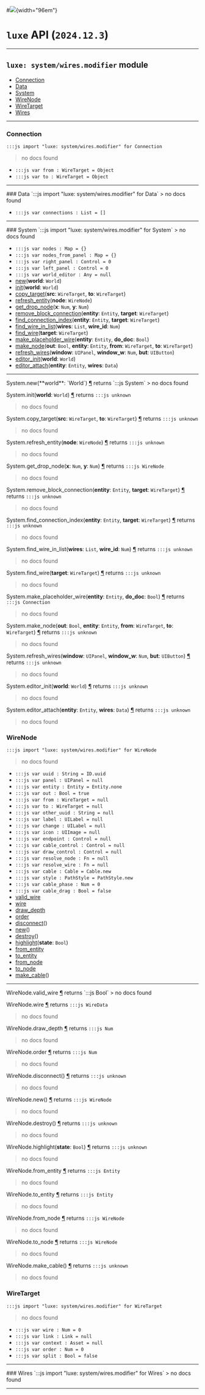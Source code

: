 #![](../../../../../../images/luxe-dark.svg){width="96em"}

# `luxe` API (`2024.12.3`)  


---

## `luxe: system/wires.modifier` module

- [Connection](#connection)   
- [Data](#data)   
- [System](#system)   
- [WireNode](#wirenode)   
- [WireTarget](#wiretarget)   
- [Wires](#wires)   

---

### Connection
`:::js import "luxe: system/wires.modifier" for Connection`
> no docs found

- `:::js var from : WireTarget = Object`
- `:::js var to : WireTarget = Object`

<hr/>
### Data
`:::js import "luxe: system/wires.modifier" for Data`
> no docs found

- `:::js var connections : List = []`

<hr/>
### System
`:::js import "luxe: system/wires.modifier" for System`
> no docs found

- `:::js var nodes : Map = {}`
- `:::js var nodes_from_panel : Map = {}`
- `:::js var right_panel : Control = 0`
- `:::js var left_panel : Control = 0`
- `:::js var world_editor : Any = null`
- [new](#System.new)(**world**: `World`)
- [init](#System.init)(**world**: `World`)
- [copy_target](#System.copy_target+2)(**src**: `WireTarget`, **to**: `WireTarget`)
- [refresh_entity](#System.refresh_entity)(**node**: `WireNode`)
- [get_drop_node](#System.get_drop_node+2)(**x**: `Num`, **y**: `Num`)
- [remove_block_connection](#System.remove_block_connection+2)(**entity**: `Entity`, **target**: `WireTarget`)
- [find_connection_index](#System.find_connection_index+2)(**entity**: `Entity`, **target**: `WireTarget`)
- [find_wire_in_list](#System.find_wire_in_list+2)(**wires**: `List`, **wire_id**: `Num`)
- [find_wire](#System.find_wire)(**target**: `WireTarget`)
- [make_placeholder_wire](#System.make_placeholder_wire+2)(**entity**: `Entity`, **do_doc**: `Bool`)
- [make_node](#System.make_node+4)(**out**: `Bool`, **entity**: `Entity`, **from**: `WireTarget`, **to**: `WireTarget`)
- [refresh_wires](#System.refresh_wires+3)(**window**: `UIPanel`, **window_w**: `Num`, **but**: `UIButton`)
- [editor_init](#System.editor_init)(**world**: `World`)
- [editor_attach](#System.editor_attach+2)(**entity**: `Entity`, **wires**: `Data`)

<hr/>
<endpoint module="luxe: system/wires.modifier" class="System" signature="new(world : World)"></endpoint>
<signature id="System.new">System.new(**world**: `World`)
<a class="headerlink" href="#System.new" title="Permanent link">¶</a></signature>
<span class='api_ret'>returns</span> `:::js System`
> no docs found   

<endpoint module="luxe: system/wires.modifier" class="System" signature="init(world : World)"></endpoint>
<signature id="System.init">System.init(**world**: `World`)
<a class="headerlink" href="#System.init" title="Permanent link">¶</a></signature>
<span class='api_ret'>returns</span> `:::js unknown`
> no docs found   

<endpoint module="luxe: system/wires.modifier" class="System" signature="copy_target(src : WireTarget, to : WireTarget)"></endpoint>
<signature id="System.copy_target+2">System.copy_target(**src**: `WireTarget`, **to**: `WireTarget`)
<a class="headerlink" href="#System.copy_target+2" title="Permanent link">¶</a></signature>
<span class='api_ret'>returns</span> `:::js unknown`
> no docs found   

<endpoint module="luxe: system/wires.modifier" class="System" signature="refresh_entity(node : WireNode)"></endpoint>
<signature id="System.refresh_entity">System.refresh_entity(**node**: `WireNode`)
<a class="headerlink" href="#System.refresh_entity" title="Permanent link">¶</a></signature>
<span class='api_ret'>returns</span> `:::js unknown`
> no docs found   

<endpoint module="luxe: system/wires.modifier" class="System" signature="get_drop_node(x : Num, y : Num)"></endpoint>
<signature id="System.get_drop_node+2">System.get_drop_node(**x**: `Num`, **y**: `Num`)
<a class="headerlink" href="#System.get_drop_node+2" title="Permanent link">¶</a></signature>
<span class='api_ret'>returns</span> `:::js WireNode`
> no docs found   

<endpoint module="luxe: system/wires.modifier" class="System" signature="remove_block_connection(entity : Entity, target : WireTarget)"></endpoint>
<signature id="System.remove_block_connection+2">System.remove_block_connection(**entity**: `Entity`, **target**: `WireTarget`)
<a class="headerlink" href="#System.remove_block_connection+2" title="Permanent link">¶</a></signature>
<span class='api_ret'>returns</span> `:::js unknown`
> no docs found   

<endpoint module="luxe: system/wires.modifier" class="System" signature="find_connection_index(entity : Entity, target : WireTarget)"></endpoint>
<signature id="System.find_connection_index+2">System.find_connection_index(**entity**: `Entity`, **target**: `WireTarget`)
<a class="headerlink" href="#System.find_connection_index+2" title="Permanent link">¶</a></signature>
<span class='api_ret'>returns</span> `:::js unknown`
> no docs found   

<endpoint module="luxe: system/wires.modifier" class="System" signature="find_wire_in_list(wires : List, wire_id : Num)"></endpoint>
<signature id="System.find_wire_in_list+2">System.find_wire_in_list(**wires**: `List`, **wire_id**: `Num`)
<a class="headerlink" href="#System.find_wire_in_list+2" title="Permanent link">¶</a></signature>
<span class='api_ret'>returns</span> `:::js unknown`
> no docs found   

<endpoint module="luxe: system/wires.modifier" class="System" signature="find_wire(target : WireTarget)"></endpoint>
<signature id="System.find_wire">System.find_wire(**target**: `WireTarget`)
<a class="headerlink" href="#System.find_wire" title="Permanent link">¶</a></signature>
<span class='api_ret'>returns</span> `:::js unknown`
> no docs found   

<endpoint module="luxe: system/wires.modifier" class="System" signature="make_placeholder_wire(entity : Entity, do_doc : Bool)"></endpoint>
<signature id="System.make_placeholder_wire+2">System.make_placeholder_wire(**entity**: `Entity`, **do_doc**: `Bool`)
<a class="headerlink" href="#System.make_placeholder_wire+2" title="Permanent link">¶</a></signature>
<span class='api_ret'>returns</span> `:::js Connection`
> no docs found   

<endpoint module="luxe: system/wires.modifier" class="System" signature="make_node(out : Bool, entity : Entity, from : WireTarget, to : WireTarget)"></endpoint>
<signature id="System.make_node+4">System.make_node(**out**: `Bool`, **entity**: `Entity`, **from**: `WireTarget`, **to**: `WireTarget`)
<a class="headerlink" href="#System.make_node+4" title="Permanent link">¶</a></signature>
<span class='api_ret'>returns</span> `:::js unknown`
> no docs found   

<endpoint module="luxe: system/wires.modifier" class="System" signature="refresh_wires(window : UIPanel, window_w : Num, but : UIButton)"></endpoint>
<signature id="System.refresh_wires+3">System.refresh_wires(**window**: `UIPanel`, **window_w**: `Num`, **but**: `UIButton`)
<a class="headerlink" href="#System.refresh_wires+3" title="Permanent link">¶</a></signature>
<span class='api_ret'>returns</span> `:::js unknown`
> no docs found   

<endpoint module="luxe: system/wires.modifier" class="System" signature="editor_init(world : World)"></endpoint>
<signature id="System.editor_init">System.editor_init(**world**: `World`)
<a class="headerlink" href="#System.editor_init" title="Permanent link">¶</a></signature>
<span class='api_ret'>returns</span> `:::js unknown`
> no docs found   

<endpoint module="luxe: system/wires.modifier" class="System" signature="editor_attach(entity : Entity, wires : Data)"></endpoint>
<signature id="System.editor_attach+2">System.editor_attach(**entity**: `Entity`, **wires**: `Data`)
<a class="headerlink" href="#System.editor_attach+2" title="Permanent link">¶</a></signature>
<span class='api_ret'>returns</span> `:::js unknown`
> no docs found   

### WireNode
`:::js import "luxe: system/wires.modifier" for WireNode`
> no docs found

- `:::js var uuid : String = ID.uuid`
- `:::js var panel : UIPanel = null`
- `:::js var entity : Entity = Entity.none`
- `:::js var out : Bool = true`
- `:::js var from : WireTarget = null`
- `:::js var to : WireTarget = null`
- `:::js var other_uuid : String = null`
- `:::js var label : UILabel = null`
- `:::js var change : UILabel = null`
- `:::js var icon : UIImage = null`
- `:::js var endpoint : Control = null`
- `:::js var cable_control : Control = null`
- `:::js var draw_control : Control = null`
- `:::js var resolve_node : Fn = null`
- `:::js var resolve_wire : Fn = null`
- `:::js var cable : Cable = Cable.new`
- `:::js var style : PathStyle = PathStyle.new`
- `:::js var cable_phase : Num = 0`
- `:::js var cable_drag : Bool = false`
- [valid_wire](#WireNode.valid_wire)
- [wire](#WireNode.wire)
- [draw_depth](#WireNode.draw_depth)
- [order](#WireNode.order)
- [disconnect](#WireNode.disconnect)()
- [new](#WireNode.new)()
- [destroy](#WireNode.destroy)()
- [highlight](#WireNode.highlight)(**state**: `Bool`)
- [from_entity](#WireNode.from_entity)
- [to_entity](#WireNode.to_entity)
- [from_node](#WireNode.from_node)
- [to_node](#WireNode.to_node)
- [make_cable](#WireNode.make_cable)()

<hr/>
<endpoint module="luxe: system/wires.modifier" class="WireNode" signature="valid_wire"></endpoint>
<signature id="WireNode.valid_wire">WireNode.valid_wire
<a class="headerlink" href="#WireNode.valid_wire" title="Permanent link">¶</a></signature>
<span class='api_ret'>returns</span> `:::js Bool`
> no docs found   

<endpoint module="luxe: system/wires.modifier" class="WireNode" signature="wire"></endpoint>
<signature id="WireNode.wire">WireNode.wire
<a class="headerlink" href="#WireNode.wire" title="Permanent link">¶</a></signature>
<span class='api_ret'>returns</span> `:::js WireData`
> no docs found   

<endpoint module="luxe: system/wires.modifier" class="WireNode" signature="draw_depth"></endpoint>
<signature id="WireNode.draw_depth">WireNode.draw_depth
<a class="headerlink" href="#WireNode.draw_depth" title="Permanent link">¶</a></signature>
<span class='api_ret'>returns</span> `:::js Num`
> no docs found   

<endpoint module="luxe: system/wires.modifier" class="WireNode" signature="order"></endpoint>
<signature id="WireNode.order">WireNode.order
<a class="headerlink" href="#WireNode.order" title="Permanent link">¶</a></signature>
<span class='api_ret'>returns</span> `:::js Num`
> no docs found   

<endpoint module="luxe: system/wires.modifier" class="WireNode" signature="disconnect()"></endpoint>
<signature id="WireNode.disconnect">WireNode.disconnect()
<a class="headerlink" href="#WireNode.disconnect" title="Permanent link">¶</a></signature>
<span class='api_ret'>returns</span> `:::js unknown`
> no docs found   

<endpoint module="luxe: system/wires.modifier" class="WireNode" signature="new()"></endpoint>
<signature id="WireNode.new">WireNode.new()
<a class="headerlink" href="#WireNode.new" title="Permanent link">¶</a></signature>
<span class='api_ret'>returns</span> `:::js WireNode`
> no docs found   

<endpoint module="luxe: system/wires.modifier" class="WireNode" signature="destroy()"></endpoint>
<signature id="WireNode.destroy">WireNode.destroy()
<a class="headerlink" href="#WireNode.destroy" title="Permanent link">¶</a></signature>
<span class='api_ret'>returns</span> `:::js unknown`
> no docs found   

<endpoint module="luxe: system/wires.modifier" class="WireNode" signature="highlight(state : Bool)"></endpoint>
<signature id="WireNode.highlight">WireNode.highlight(**state**: `Bool`)
<a class="headerlink" href="#WireNode.highlight" title="Permanent link">¶</a></signature>
<span class='api_ret'>returns</span> `:::js unknown`
> no docs found   

<endpoint module="luxe: system/wires.modifier" class="WireNode" signature="from_entity"></endpoint>
<signature id="WireNode.from_entity">WireNode.from_entity
<a class="headerlink" href="#WireNode.from_entity" title="Permanent link">¶</a></signature>
<span class='api_ret'>returns</span> `:::js Entity`
> no docs found   

<endpoint module="luxe: system/wires.modifier" class="WireNode" signature="to_entity"></endpoint>
<signature id="WireNode.to_entity">WireNode.to_entity
<a class="headerlink" href="#WireNode.to_entity" title="Permanent link">¶</a></signature>
<span class='api_ret'>returns</span> `:::js Entity`
> no docs found   

<endpoint module="luxe: system/wires.modifier" class="WireNode" signature="from_node"></endpoint>
<signature id="WireNode.from_node">WireNode.from_node
<a class="headerlink" href="#WireNode.from_node" title="Permanent link">¶</a></signature>
<span class='api_ret'>returns</span> `:::js WireNode`
> no docs found   

<endpoint module="luxe: system/wires.modifier" class="WireNode" signature="to_node"></endpoint>
<signature id="WireNode.to_node">WireNode.to_node
<a class="headerlink" href="#WireNode.to_node" title="Permanent link">¶</a></signature>
<span class='api_ret'>returns</span> `:::js WireNode`
> no docs found   

<endpoint module="luxe: system/wires.modifier" class="WireNode" signature="make_cable()"></endpoint>
<signature id="WireNode.make_cable">WireNode.make_cable()
<a class="headerlink" href="#WireNode.make_cable" title="Permanent link">¶</a></signature>
<span class='api_ret'>returns</span> `:::js unknown`
> no docs found   

### WireTarget
`:::js import "luxe: system/wires.modifier" for WireTarget`
> no docs found

- `:::js var wire : Num = 0`
- `:::js var link : Link = null`
- `:::js var context : Asset = null`
- `:::js var order : Num = 0`
- `:::js var split : Bool = false`

<hr/>
### Wires
`:::js import "luxe: system/wires.modifier" for Wires`
> no docs found


<hr/>
